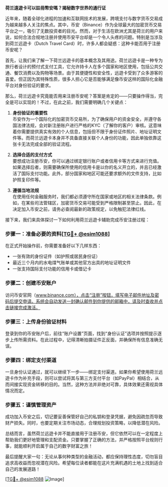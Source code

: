 **荷兰遠遊卡可以註冊幣安嗎？揭秘数字世界的通行证**

近年来，随着全球化进程的加速和互联网技术的发展，跨境支付与数字货币交易成为越来越多人关注的焦点。其中，币安（Binance）作为全球最大的加密货币交易平台之一，吸引了无数投资者的目光。然而，对于生活在欧洲尤其是荷兰的用户来说，如何合法合规地注册并使用币安平台却是一个令人头疼的问题。特别是当涉及到荷兰远遊卡（Dutch Travel Card）时，许多人都会疑惑：这种卡能否用于注册币安呢？

首先，让我们来了解一下荷兰远遊卡的基本概念及其用途。荷兰远遊卡是一种专为旅行者设计的预付式支付工具，它允许持卡人在多个国家和地区使用，包括公共交通、餐饮消费以及购物等场景。由于其便捷性和安全性，远遊卡受到了众多游客的喜爱。但正因为其特殊性质，很多人担心它是否能够满足像币安这样的国际化金融平台对身份验证的要求。

那么，荷兰远遊卡究竟能否用来注册币安呢？答案是肯定的——只要操作得当，完全是可以实现的！不过，在此之前，我们需要明确几个关键点：

1. **身份验证的重要性**  
   币安作为一个国际化的加密货币交易所，为了确保用户的资金安全，并遵守各国法律法规，会对新注册账户进行严格的KYC（了解你的客户）审核。这意味着你需要提供真实有效的个人信息，包括但不限于身份证件照片、地址证明文件等。而荷兰远遊卡本身并不具备直接关联个人身份的功能，因此单独依靠这张卡无法完成全部的验证流程。

2. **选择合适的支付方式**  
   要想成功注册币安，你可以通过绑定银行账户或者信用卡等方式来进行充值。如果选择后者，则需要确保所使用的信用卡是以你的名义开立的，并且已经激活了国际支付功能。此外，部分国家和地区可能还要求额外的文件支持，比如护照复印件等。

3. **遵循当地法规**  
   在使用任何金融服务时，我们都必须遵守所在国家或地区的相关法律条款。例如，在某些司法管辖区，加密货币交易可能受到严格限制甚至禁止。因此，在决定加入币安之前，请务必查阅最新的政策规定，以免触犯法律红线。

接下来，我们来具体探讨一下如何利用荷兰远遊卡辅助完成币安注册过程：

### 步骤一：准备必要的资料[[TG💪+ @esim1088](https://t.me/s/esim1088)]
在正式开始操作前，你需要准备好以下几样东西：
- 一张有效的身份证件（如护照或居民身份证）
- 最近三个月内的水电煤气账单或其他官方出具的地址证明文件
- 一张支持国际支付功能的信用卡或借记卡

### 步骤二：创建币安账户
访问币安官网（www.binance.com），点击“注册”按钮，填写电子邮件地址及密码后提交申请。系统会自动发送一封确认邮件到你提供的邮箱中，请及时查收并点击链接完成激活。

### 步骤三：上传身份验证材料
登录到你的币安账户后，前往“账户设置”页面，找到“身份认证”选项并按照提示逐步上传所需资料。在此过程中，记得清晰拍摄证件正反面，并确保所有信息准确无误。

### 步骤四：绑定支付渠道
一旦身份认证通过，就可以继续下一步——绑定支付渠道。如果你希望使用荷兰远遊卡作为补充手段，则可以尝试将其与第三方支付平台（如PayPal）相结合，从而间接实现资金转移的目的。当然，这种方法并非绝对可靠，具体效果还需视具体情况而定。

### 步骤五：谨慎管理资产
成功加入币安之后，切记要妥善保管好自己的私钥和登录凭据，避免因疏忽而导致财产损失。同时，也要定期关注市场动态，合理规划投资策略，以降低潜在风险。

总结而言，虽然荷兰远遊卡并不能直接用于注册币安，但它依然可以在一定程度上帮助我们更好地管理和支配资金。只要掌握了正确的方法，并严格按照平台规则行事，就能顺利开启属于自己的数字财富之旅！

最后提醒大家一句：无论从事何种类型的金融活动，都应保持理性态度，切勿盲目追求高收益而忽视潜在风险。希望每位读者都能在这片充满机遇的土地上找到适合自己的发展道路！

[[TG💪+ @esim1088](https://t.me/s/esim1088) ![Image](https://i.postimg.cc/4NQfJmqS/Snipaste-2025-05-13-00-14-12.png)]